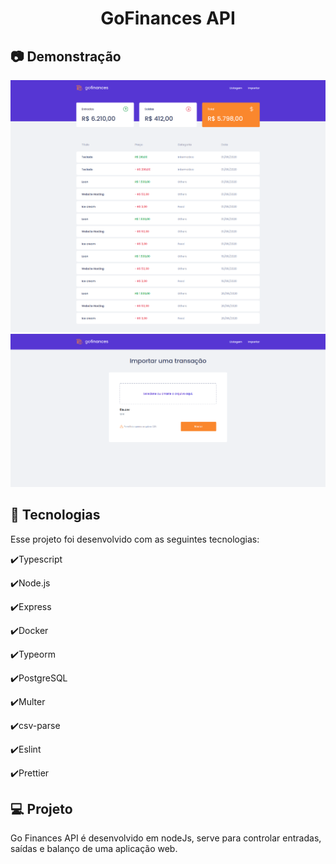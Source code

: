 <h1 align="center">
   GoFinances API
</h1>

## :camera: Demonstração

![png1](git-imgs/goFinances01.png)
![png2](git-imgs/goFinances02.png)


## :rocket: Tecnologias

Esse projeto foi desenvolvido com as seguintes tecnologias:

✔️Typescript

✔️Node.js

✔️Express

✔️Docker

✔️Typeorm

✔️PostgreSQL

✔️Multer

✔️csv-parse

✔️Eslint

✔️Prettier

## 💻 Projeto

Go Finances API é desenvolvido em nodeJs, serve para controlar entradas, saídas e balanço de uma aplicação web.
